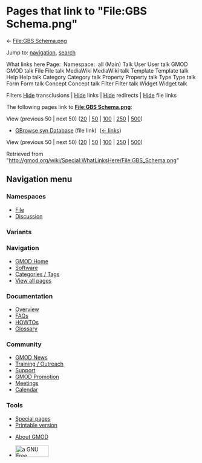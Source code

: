 <div id="mw-page-base" class="noprint">

</div>

<div id="mw-head-base" class="noprint">

</div>

<div id="content" class="mw-body" role="main">

<span id="top"></span>

<div id="mw-js-message" style="display:none;">

</div>



# <span dir="auto">Pages that link to "File:GBS Schema.png"</span>

<div id="bodyContent">

<div id="contentSub">

← [File:GBS Schema.png](/wiki/File:GBS_Schema.png "File:GBS Schema.png")

</div>

<div id="jump-to-nav" class="mw-jump">

Jump to: [navigation](#mw-navigation), [search](#p-search)

</div>

<div id="mw-content-text">

What links here Page:  Namespace:  all (Main) Talk User User talk GMOD
GMOD talk File File talk MediaWiki MediaWiki talk Template Template talk
Help Help talk Category Category talk Property Property talk Type Type
talk Form Form talk Concept Concept talk Filter Filter talk Widget
Widget talk

Filters
[Hide](/mediawiki/index.php?title=Special:WhatLinksHere/File:GBS_Schema.png&hidetrans=1 "Special:WhatLinksHere/File:GBS Schema.png")
transclusions \|
[Hide](/mediawiki/index.php?title=Special:WhatLinksHere/File:GBS_Schema.png&hidelinks=1 "Special:WhatLinksHere/File:GBS Schema.png")
links \|
[Hide](/mediawiki/index.php?title=Special:WhatLinksHere/File:GBS_Schema.png&hideredirs=1 "Special:WhatLinksHere/File:GBS Schema.png")
redirects \|
[Hide](/mediawiki/index.php?title=Special:WhatLinksHere/File:GBS_Schema.png&hideimages=1 "Special:WhatLinksHere/File:GBS Schema.png")
file links

The following pages link to **[File:GBS
Schema.png](/wiki/File:GBS_Schema.png "File:GBS Schema.png")**:

View (previous 50 \| next 50)
([20](/mediawiki/index.php?title=Special:WhatLinksHere/File:GBS_Schema.png&limit=20 "Special:WhatLinksHere/File:GBS Schema.png")
\|
[50](/mediawiki/index.php?title=Special:WhatLinksHere/File:GBS_Schema.png&limit=50 "Special:WhatLinksHere/File:GBS Schema.png")
\|
[100](/mediawiki/index.php?title=Special:WhatLinksHere/File:GBS_Schema.png&limit=100 "Special:WhatLinksHere/File:GBS Schema.png")
\|
[250](/mediawiki/index.php?title=Special:WhatLinksHere/File:GBS_Schema.png&limit=250 "Special:WhatLinksHere/File:GBS Schema.png")
\|
[500](/mediawiki/index.php?title=Special:WhatLinksHere/File:GBS_Schema.png&limit=500 "Special:WhatLinksHere/File:GBS Schema.png"))

- [GBrowse syn
  Database](/wiki/GBrowse_syn_Database "GBrowse syn Database") (file
  link) ‎ <span class="mw-whatlinkshere-tools">([←
  links](/mediawiki/index.php?title=Special:WhatLinksHere&target=GBrowse+syn+Database "Special:WhatLinksHere"))</span>

View (previous 50 \| next 50)
([20](/mediawiki/index.php?title=Special:WhatLinksHere/File:GBS_Schema.png&limit=20 "Special:WhatLinksHere/File:GBS Schema.png")
\|
[50](/mediawiki/index.php?title=Special:WhatLinksHere/File:GBS_Schema.png&limit=50 "Special:WhatLinksHere/File:GBS Schema.png")
\|
[100](/mediawiki/index.php?title=Special:WhatLinksHere/File:GBS_Schema.png&limit=100 "Special:WhatLinksHere/File:GBS Schema.png")
\|
[250](/mediawiki/index.php?title=Special:WhatLinksHere/File:GBS_Schema.png&limit=250 "Special:WhatLinksHere/File:GBS Schema.png")
\|
[500](/mediawiki/index.php?title=Special:WhatLinksHere/File:GBS_Schema.png&limit=500 "Special:WhatLinksHere/File:GBS Schema.png"))

</div>

<div class="printfooter">

Retrieved from
"<http://gmod.org/wiki/Special:WhatLinksHere/File:GBS_Schema.png>"

</div>

<div id="catlinks" class="catlinks catlinks-allhidden">

</div>

<div class="visualClear">

</div>

</div>

</div>

<div id="mw-navigation">

## Navigation menu

<div id="mw-head">



<div id="left-navigation">

<div id="p-namespaces" class="vectorTabs" role="navigation"
aria-labelledby="p-namespaces-label">

### Namespaces

- <span id="ca-nstab-image"><a href="/wiki/File:GBS_Schema.png" accesskey="c"
  title="View the file page [c]">File</a></span>
- <span id="ca-talk"><a
  href="/mediawiki/index.php?title=File_talk:GBS_Schema.png&amp;action=edit&amp;redlink=1"
  accesskey="t"
  title="Discussion about the content page [t]">Discussion</a></span>

</div>

<div id="p-variants" class="vectorMenu emptyPortlet" role="navigation"
aria-labelledby="p-variants-label">

### 

### Variants[](#)

<div class="menu">

</div>

</div>

</div>

<div id="right-navigation">





</div>



</div>

</div>

</div>

<div id="mw-panel">

<div id="p-logo" role="banner">

<a href="/wiki/Main_Page"
style="background-image: url(http://gmod.org/images/GMOD-cogs.png);"
title="Visit the main page"></a>

</div>

<div id="p-Navigation" class="portal" role="navigation"
aria-labelledby="p-Navigation-label">

### Navigation

<div class="body">

- <span id="n-GMOD-Home">[GMOD Home](/wiki/Main_Page)</span>
- <span id="n-Software">[Software](/wiki/GMOD_Components)</span>
- <span id="n-Categories-.2F-Tags">[Categories /
  Tags](/wiki/Categories)</span>
- <span id="n-View-all-pages">[View all
  pages](/wiki/Special:AllPages)</span>

</div>

</div>

<div id="p-Documentation" class="portal" role="navigation"
aria-labelledby="p-Documentation-label">

### Documentation

<div class="body">

- <span id="n-Overview">[Overview](/wiki/Overview)</span>
- <span id="n-FAQs">[FAQs](/wiki/Category:FAQ)</span>
- <span id="n-HOWTOs">[HOWTOs](/wiki/Category:HOWTO)</span>
- <span id="n-Glossary">[Glossary](/wiki/Glossary)</span>

</div>

</div>

<div id="p-Community" class="portal" role="navigation"
aria-labelledby="p-Community-label">

### Community

<div class="body">

- <span id="n-GMOD-News">[GMOD News](/wiki/GMOD_News)</span>
- <span id="n-Training-.2F-Outreach">[Training /
  Outreach](/wiki/Training_and_Outreach)</span>
- <span id="n-Support">[Support](/wiki/Support)</span>
- <span id="n-GMOD-Promotion">[GMOD
  Promotion](/wiki/GMOD_Promotion)</span>
- <span id="n-Meetings">[Meetings](/wiki/Meetings)</span>
- <span id="n-Calendar">[Calendar](/wiki/Calendar)</span>

</div>

</div>

<div id="p-tb" class="portal" role="navigation"
aria-labelledby="p-tb-label">

### Tools

<div class="body">

- <span id="t-specialpages"><a href="/wiki/Special:SpecialPages" accesskey="q"
  title="A list of all special pages [q]">Special pages</a></span>
- <span id="t-print"><a
  href="/mediawiki/index.php?title=Special:WhatLinksHere/File:GBS_Schema.png&amp;printable=yes"
  rel="alternate" accesskey="p"
  title="Printable version of this page [p]">Printable version</a></span>

</div>

</div>

</div>

</div>

<div id="footer" role="contentinfo">

- <span id="footer-places-about">[About
  GMOD](/wiki/GMOD:About "GMOD:About")</span>

<!-- -->

- <span id="footer-copyrightico">[<img src="http://www.gnu.org/graphics/gfdl-logo-small.png" width="88"
  height="31" alt="a GNU Free Documentation License" />](http://www.gnu.org/licenses/fdl-1.3.html)</span>




</div>
